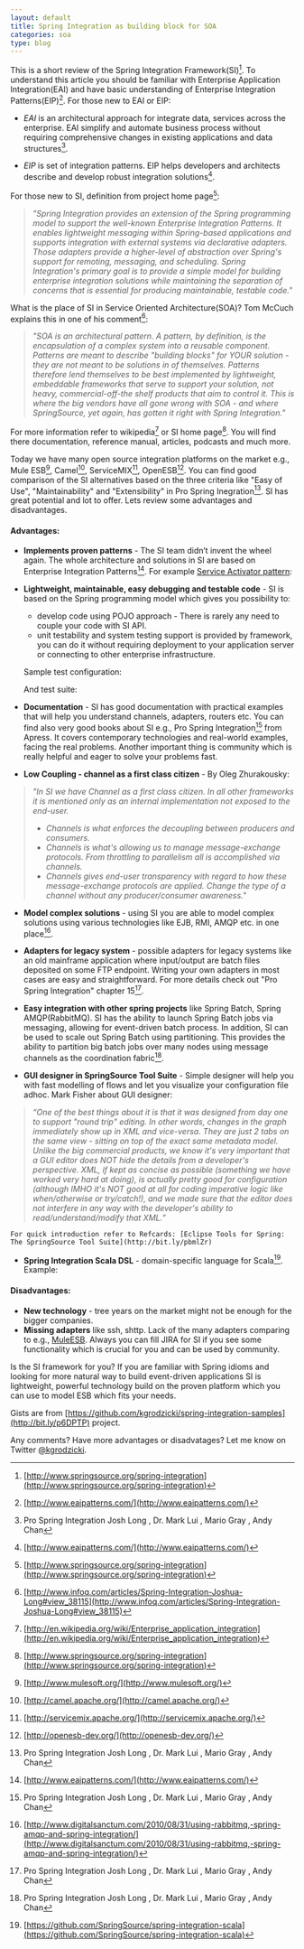 ```yaml
---
layout: default
title: Spring Integration as building block for SOA
categories: soa
type: blog
---
```


This is a short review of the Spring Integration Framework(SI)[^si]. 
To understand this article you should be familiar with Enterprise Application Integration(EAI) and have
basic understanding of Enterprise Integration Patterns(EIP)[^eip].
For those new to EAI or EIP:

* _EAI_ is an architectural approach for integrate data, services across the enterprise. EAI simplify and
automate business process without requiring comprehensive changes in existing applications and data structures[^psi].

* _EIP_ is set of integration patterns. EIP helps developers and architects describe and develop robust integration solutions[^eip].

For those new to SI, definition from project home page[^si]:
> _"Spring Integration provides an extension of the Spring programming model to support the well-known Enterprise_
> _Integration Patterns. It enables lightweight messaging within Spring-based applications and supports integration_
> _with external systems via declarative adapters. Those adapters provide a higher-level of abstraction over Spring's_
> _support for remoting, messaging, and scheduling. Spring Integration's primary goal is to provide a simple model_
> _for building enterprise integration solutions while maintaining the separation of concerns that is_
> _essential for producing maintainable, testable code."_

What is the place of SI in Service Oriented Architecture(SOA)? Tom McCuch explains this in one of his comment[^tmc]:
> _"SOA is an architectural pattern. A pattern, by definition, is the encapsulation_
> _of a complex system into a reusable component. Patterns are meant to describe_
> _"building blocks" for YOUR solution - they are not meant to be solutions in of_
> _themselves. Patterns therefore lend themselves to be best implemented by lightweight,_
> _embeddable frameworks that serve to support your solution, not heavy, commercial-off-the_
> _shelf products that aim to control it. This is where the big vendors have all gone wrong with_
> _SOA - and where SpringSource, yet again, has gotten it right with Spring Integration."_

For more information refer to wikipedia[^eai] or SI home page[^si].
You will find there documentation, reference manual, articles, podcasts and much more.

Today we have many open source integration platforms on the market e.g., Mule ESB[^muleESB], Camel[^camel], ServiceMIX[^sm], OpenESB[^openESB]. 
You can find good comparison of the SI alternatives based on the three criteria like "Easy of Use", "Maintainability" and "Extensibility"
in Pro Spring Inegration[^psi]. 
SI has great potential and lot to offer. Lets review some advantages and disadvantages.

#### Advantages:

* __Implements proven patterns__ - The SI team didn’t invent the wheel again. The whole architecture 
and solutions in SI are based on Enterprise Integration Patterns[^eip]. 
  For example [Service Activator pattern](http://bit.ly/riOKGt):
  <script src="https://gist.github.com/1139466.js?file=gistfile1.xml">
  </script>

* __Lightweight, maintainable, easy debugging and testable code__ - SI is based on the Spring programming model which gives you possibility to:
    * develop code using POJO approach - There is rarely any need to couple your code with SI API.
    * unit testability and system testing support is provided by framework, you can do it without requiring deployment to your application server or connecting to other enterprise infrastructure.

    Sample test configuration:
    <script src="https://gist.github.com/1139498.js?file=ServiceActivatorTest-context.xml">
    </script>

    And test suite:
    <script src="https://gist.github.com/1139498.js?file=ServiceActivatorTest.scala">
    </script>

* __Documentation__ - SI has good documentation with practical examples that will help 
you understand channels, adapters, routers etc. You can find also very good books 
about SI e.g., Pro Spring Integration[^psi] from Apress. It covers contemporary technologies 
and real-world examples, facing the real problems. Another important thing is community 
which is really helpful and eager to solve your problems fast.

* __Low Coupling - channel as a first class citizen__ - 
By Oleg Zhurakousky: 
> _"In SI we have Channel as a first class citizen. In all other frameworks it is mentioned only as an internal implementation not exposed to the end-user._
>  * _Channels is what enforces the decoupling between producers and consumers._
>  * _Channels is what's allowing us to manage message-exchange protocols. From throttling to parallelism all is accomplished via channels._
>  * _Channels gives end-user transparency with regard to how these message-exchange protocols are applied. Change the type of a channel without any producer/consumer awareness."_

* __Model complex solutions__ - using SI you are able to model complex solutions using various technologies 
like EJB, RMI, AMQP etc. in one place[^dsblog].

* __Adapters for legacy system__ - possible adapters for legacy systems like an old mainframe 
application where input/output are batch files deposited on some FTP endpoint. Writing your own adapters in most cases are easy and straightforward. For more 
details check out "Pro Spring Integration" chapter 15[^psi].

* __Easy integration with other spring projects__  like Spring Batch, Spring AMQP(RabbitMQ). 
SI has the ability to launch Spring Batch jobs via messaging, 
allowing for event-driven batch process. In addition, SI can be used to scale 
out Spring Batch using partitioning. This provides the ability to partition big 
batch jobs over many nodes using message channels as the coordination fabric[^psi].

* __GUI designer in SpringSource Tool Suite__ - Simple designer will help you with fast modelling of flows and let you visualize your configuration file adhoc.
Mark Fisher about GUI designer:
> _“One of the best things about it is that it was designed from day one to support "round trip" editing._
> _In other words, changes in the graph immediately show up in XML and vice-versa. They are just 2 tabs_
> _on the same view - sitting on top of the exact same metadata model. Unlike the big commercial products,_
> _we know it's very important that a GUI editor does NOT hide the details from a developer's perspective._
> _XML, if kept as concise as possible (something we have worked very hard at doing), is actually pretty_
> _good for configuration (although IMHO it's NOT good at all for coding imperative logic like when/otherwise_
> _or try/catch!), and we made sure that the editor does not interfere in any way with the developer's ability to read/understand/modify that XML.”_

    For quick introduction refer to Refcards: [Eclipse Tools for Spring: The SpringSource Tool Suite](http://bit.ly/pbmlZr)

* __Spring Integration Scala DSL__ - domain-specific language for Scala[^dsl]. Example:

    <script src="https://gist.github.com/1141786.js?file=DslDemo.scala">
    </script>

#### Disadvantages:
* __New technology__ - tree years on the market might not be enough for the bigger companies.
* __Missing adapters__ like ssh, shttp. Lack of the many adapters comparing to e.g., [MuleESB](http://bit.ly/ohrEq4). Always you can
fill JIRA for SI if you see some functionality which is crucial for you and can be used by community.

Is the SI framework for you? If you are familiar with Spring idioms and looking for more natural way to build event-driven applications SI is lightweight,
powerful technology build on the proven platform which you can use to model ESB which fits your needs.

Gists are from [https://github.com/kgrodzicki/spring-integration-samples](http://bit.ly/p6DPTP) project.

Any comments? Have more advantages or disadvatages? Let me know on Twitter [@kgrodzicki](http://bit.ly/t-kgrodzicki).

[^eai]: [http://en.wikipedia.org/wiki/Enterprise_application_integration](http://en.wikipedia.org/wiki/Enterprise_application_integration)

[^eip]: [http://www.eaipatterns.com/](http://www.eaipatterns.com/)

[^dsblog]: [http://www.digitalsanctum.com/2010/08/31/using-rabbitmq,-spring-amqp-and-spring-integration/](http://www.digitalsanctum.com/2010/08/31/using-rabbitmq,-spring-amqp-and-spring-integration/)

[^siftips]: [http://forum.springsource.org/showthread.php?109838-Tips-for-article-about-Spring-Integration](http://forum.springsource.org/showthread.php?109838-Tips-for-article-about-Spring-Integration)

[^sijl]: [http://www.infoq.com/articles/Spring-Integration-Joshua-Long](http://www.infoq.com/articles/Spring-Integration-Joshua-Long)

[^si]: [http://www.springsource.org/spring-integration](http://www.springsource.org/spring-integration)

[^psi]: Pro Spring Integration Josh Long , Dr. Mark Lui , Mario Gray , Andy Chan

[^tmc]: [http://www.infoq.com/articles/Spring-Integration-Joshua-Long#view_38115](http://www.infoq.com/articles/Spring-Integration-Joshua-Long#view_38115)

[^dsl]: [https://github.com/SpringSource/spring-integration-scala](https://github.com/SpringSource/spring-integration-scala)

[^muleESB]: [http://www.mulesoft.org/](http://www.mulesoft.org/)

[^camel]: [http://camel.apache.org/](http://camel.apache.org/)

[^sm]: [http://servicemix.apache.org/](http://servicemix.apache.org/)

[^openESB]: [http://openesb-dev.org/](http://openesb-dev.org/)
